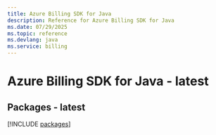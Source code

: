 ```yaml
---
title: Azure Billing SDK for Java
description: Reference for Azure Billing SDK for Java
ms.date: 07/29/2025
ms.topic: reference
ms.devlang: java
ms.service: billing
---
```

# Azure Billing SDK for Java - latest
## Packages - latest
[!INCLUDE [packages](billing-index.md)]